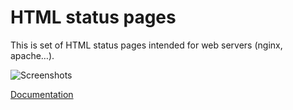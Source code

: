 # HTML status pages

This is set of HTML status pages intended for web servers (nginx, apache…).

![Screenshots](https://mireq.github.io/http-status-pages/status.png)

[Documentation](https://mireq.github.io/http-status-pages/)
